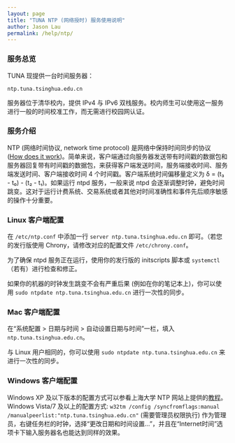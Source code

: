 ```yaml
---
layout: page
title: "TUNA NTP (网络授时) 服务使用说明"
author: Jason Lau
permalink: /help/ntp/
---
```


### 服务总览

TUNA 现提供一台时间服务器：

    ntp.tuna.tsinghua.edu.cn

服务器位于清华校内，提供 IPv4 与 IPv6 双栈服务。校内师生可以使用这一服务进行一般的时间校准工作，而无需进行校园网认证。

### 服务介绍

NTP (网络时间协议, network time protocol) 是网络中保持时间同步的协议 ([How does it work](http://www.ntp.org/ntpfaq/NTP-s-algo.htm))。简单来说，客户端通过向服务器发送带有时间戳的数据包和服务器回复带有时间戳的数据包，来获得客户端发送时间，服务端接收时间、服务端发送时间、客户端接收时间 4 个时间戳。客户端系统时间偏移量定义为 δ = (t₃ - t₀) - (t₂ - t₁)。如果运行 ntpd 服务，一般来说 ntpd 会逐渐调整时钟，避免时间跳变。这对于运行计费系统、交易系统或者其他对时间准确性和事件先后顺序敏感的操作十分重要。

### Linux 客户端配置

在 `/etc/ntp.conf` 中添加一行 `server ntp.tuna.tsinghua.edu.cn` 即可。（若您的发行版使用 Chrony，请修改对应的配置文件 `/etc/chrony.conf`。

为了确保 ntpd 服务正在运行，使用你的发行版的 initscripts 脚本或 `systemctl`（若有）进行检查和修正。

如果你的机器的时钟发生跳变不会有严重后果 (例如在你的笔记本上)，你可以使用 `sudo ntpdate ntp.tuna.tsinghua.edu.cn` 进行一次性的同步。

### Mac 客户端配置

在“系统配置 > 日期与时间 > 自动设置日期与时间”一栏，填入 `ntp.tuna.tsinghua.edu.cn`。

与 Linux 用户相同的，你可以使用 `sudo ntpdate ntp.tuna.tsinghua.edu.cn` 来进行一次性的同步。

### Windows 客户端配置

Windows XP 及以下版本的配置方式可以参看上海大学 NTP 网站上提供的[教程](http://cms.shu.edu.cn/Default.aspx?alias=cms.shu.edu.cn/ntp)。Windows Vista/7 及以上的配置方式: `w32tm /config /syncfromflags:manual /manualpeerlist:"ntp.tuna.tsinghua.edu.cn"` (需要管理员权限执行)
作为管理员，右键任务栏的时钟，选择“更改日期和时间设置...”，并且在“Internet时间”选项卡下输入服务器名也能达到同样的效果。



